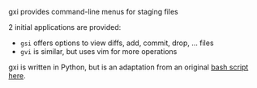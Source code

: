 gxi provides command-line menus for staging files

2 initial applications are provided:
* `gsi` offers options to view diffs, add, commit, drop, ... files
* `gvi` is similar, but uses vim for more operations

gxi is written in Python, but is an adaptation from an original [bash script here](https://github.com/jalanb/jab/blob/master/src/bash/git/functons.sh#L259).
